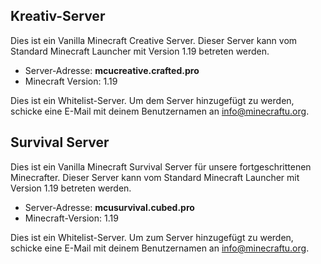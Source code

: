 ## Kreativ-Server

Dies ist ein Vanilla Minecraft Creative Server. Dieser Server kann vom Standard Minecraft Launcher mit Version 1.19 betreten werden.

* Server-Adresse: **mcucreative.crafted.pro**
* Minecraft Version: 1.19

Dies ist ein Whitelist-Server. Um dem Server hinzugefügt zu werden, schicke eine E-Mail mit deinem Benutzernamen an info@minecraftu.org. 

## Survival Server

Dies ist ein Vanilla Minecraft Survival Server für unsere fortgeschrittenen Minecrafter. Dieser Server kann vom Standard Minecraft Launcher mit Version 1.19 betreten werden.

* Server-Adresse: **mcusurvival.cubed.pro**
* Minecraft-Version: 1.19

Dies ist ein Whitelist-Server. Um zum Server hinzugefügt zu werden, schicke eine E-Mail mit deinem Benutzernamen an info@minecraftu.org. 
